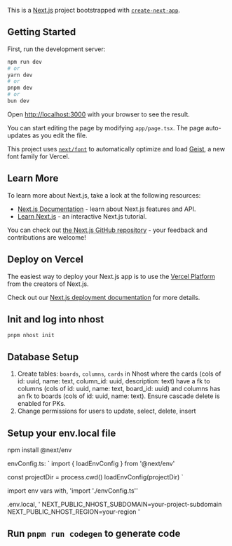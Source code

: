 This is a [Next.js](https://nextjs.org) project bootstrapped with [`create-next-app`](https://nextjs.org/docs/app/api-reference/cli/create-next-app).

## Getting Started

First, run the development server:

```bash
npm run dev
# or
yarn dev
# or
pnpm dev
# or
bun dev
```

Open [http://localhost:3000](http://localhost:3000) with your browser to see the result.

You can start editing the page by modifying `app/page.tsx`. The page auto-updates as you edit the file.

This project uses [`next/font`](https://nextjs.org/docs/app/building-your-application/optimizing/fonts) to automatically optimize and load [Geist](https://vercel.com/font), a new font family for Vercel.

## Learn More

To learn more about Next.js, take a look at the following resources:

- [Next.js Documentation](https://nextjs.org/docs) - learn about Next.js features and API.
- [Learn Next.js](https://nextjs.org/learn) - an interactive Next.js tutorial.

You can check out [the Next.js GitHub repository](https://github.com/vercel/next.js) - your feedback and contributions are welcome!

## Deploy on Vercel

The easiest way to deploy your Next.js app is to use the [Vercel Platform](https://vercel.com/new?utm_medium=default-template&filter=next.js&utm_source=create-next-app&utm_campaign=create-next-app-readme) from the creators of Next.js.

Check out our [Next.js deployment documentation](https://nextjs.org/docs/app/building-your-application/deploying) for more details.

## Init and log into nhost

`pnpm nhost init`

## Database Setup

1. Create tables: `boards`, `columns`, `cards` in Nhost where the cards (cols of id: uuid, name: text, column_id: uuid, description: text) have a fk to columns (cols of id: uuid, name: text, board_id: uuid) and columns has an fk to boards (cols of id: uuid, name: text). Ensure cascade delete is enabled for PKs.
2. Change permissions for users to update, select, delete, insert

## Setup your env.local file

npm install @next/env

envConfig.ts: `
import { loadEnvConfig } from '@next/env'

const projectDir = process.cwd()
loadEnvConfig(projectDir)
`

import env vars with, 'import './envConfig.ts''

.env.local, '
NEXT_PUBLIC_NHOST_SUBDOMAIN=your-project-subdomain
NEXT_PUBLIC_NHOST_REGION=your-region
'

## Run `pnpm run codegen` to generate code
